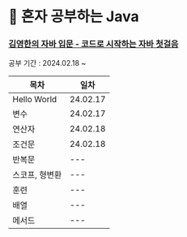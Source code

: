 # 🧡 혼자 공부하는 Java

### [김영한의 자바 입문 - 코드로 시작하는 자바 첫걸음](https://www.inflearn.com/course/%EA%B9%80%EC%98%81%ED%95%9C%EC%9D%98-%EC%9E%90%EB%B0%94-%EC%9E%85%EB%AC%B8/dashboard)

공부 기간 : 2024.02.18 ~

|목차|일차|
|------|---|
|Hello World|24.02.17|
|변수|24.02.17|
|연산자|24.02.18|
|조건문|24.02.18|
|반복문|---|
|스코프, 형변환|---|
|훈련|---|
|배열|---|
|메서드|---|

